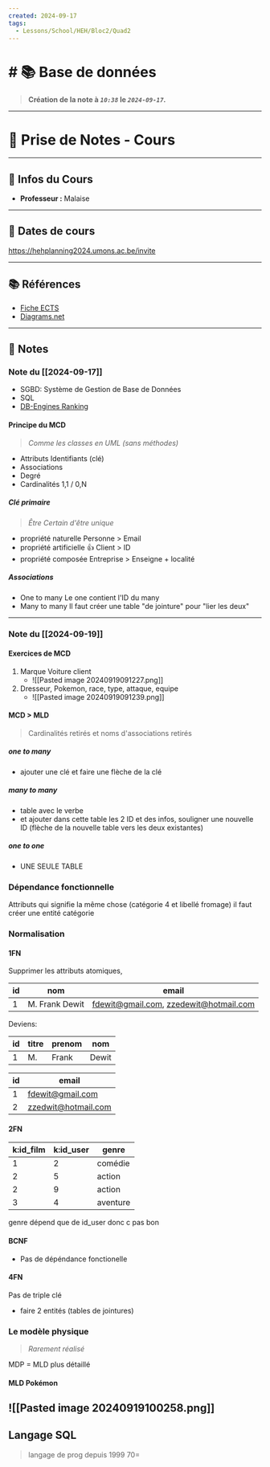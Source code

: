 ```yaml
---
created: 2024-09-17
tags:
  - Lessons/School/HEH/Bloc2/Quad2
---
```


# # 📚  Base de données
> **Création de la note à *`10:38`* le *`2024-09-17`.***
---

# 📝 Prise de Notes - Cours

---

## 👋 Infos du Cours
- **Professeur :** Malaise

---

## 📅 Dates de cours

https://hehplanning2024.umons.ac.be/invite


---

## 📚 Références

- [Fiche ECTS](https://www.heh.be/upload/ects/2024-2025/2024-2025-UE-bases-de-donnees-et-developpement-back-end-12334.pdf) 
- [Diagrams.net](https://app.diagrams.net/)
---

## 📑 Notes

### Note du [[2024-09-17]]

- SGBD: Système de Gestion de Base de Données
- SQL 
- [DB-Engines Ranking](https://db-engines.com/en/ranking)


#### Principe du MCD
> *Comme les classes en UML (sans méthodes)*
- Attributs
	Identifiants (clé) 
- Associations
- Degré
- Cardinalités
	1,1 / 0,N
##### Clé primaire
> *Être Certain d'être unique*
- propriété naturelle
	Personne > Email
- propriété artificielle 👍
	Client > ID
- propriété composée
	Entreprise > Enseigne + localité
##### Associations
- One to many
	Le one contient l'ID du many
- Many to many
	Il faut créer une table "de jointure" pour "lier les deux"

---

### Note du [[2024-09-19]]

#### Exercices de MCD
1) Marque 
   Voiture
   client
   - ![[Pasted image 20240919091227.png]]
2) Dresseur,
   Pokemon,
   race,
   type,
   attaque,
   equipe
   - ![[Pasted image 20240919091239.png]]
#### MCD > MLD
> Cardinalités retirés et noms d'associations retirés
##### one to many
- ajouter une clé et faire une flèche de la clé 
##### many to many
- table avec le verbe
- et ajouter dans cette table les 2 ID et des infos, souligner une nouvelle ID 
  (flèche de la nouvelle table vers les deux existantes)
##### one to one
- UNE SEULE TABLE


### Dépendance fonctionnelle
Attributs qui signifie la même chose (catégorie 4 et libellé fromage)
il faut créer une entité catégorie

### Normalisation
#### 1FN
Supprimer les attributs atomiques,

| id  | nom            | email                                  |
| --- | -------------- | -------------------------------------- |
| 1   | M. Frank Dewit | fdewit@gmail.com, zzedewit@hotmail.com |

Deviens:

| id  | titre | prenom | nom   |
| --- | ----- | ------ | ----- |
| 1   | M.    | Frank  | Dewit |

| id  | email               |
| --- | ------------------- |
| 1   | fdewit@gmail.com    |
| 2   | zzedwit@hotmail.com |
#### 2FN

| k:id_film | k:id_user | genre    |
| --------- | --------- | -------- |
| 1         | 2         | comédie  |
| 2         | 5         | action   |
| 2         | 9         | action   |
| 3         | 4         | aventure |
genre dépend que de id_user donc c pas bon

#### BCNF
- Pas de dépéndance fonctionelle
#### 4FN
Pas de triple clé
- faire 2 entités (tables de jointures)

### Le modèle physique
> *Rarement réalisé* 

MDP = MLD plus détaillé



#### MLD Pokémon
![[Pasted image 20240919100258.png]]
---
## Langage SQL
> langage de prog depuis 1999
70= 